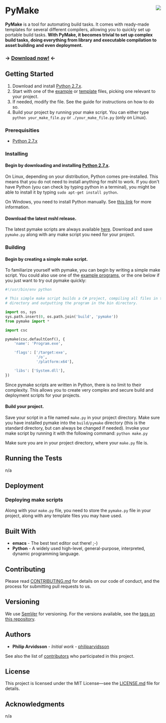 # PyMake <img align="right" src="res/images/pymake-logo.png">

**PyMake** is a tool for automating build tasks. It comes with ready-made
templates for several different compilers, allowing you to quickly set up
portable build tasks. **With PyMake, it becomes trivial to set up complex build
tasks, doing everything from library and executable compilation to asset
building and even deployment.**

### -> [Download now!](https://github.com/philiparvidsson/pymake/releases/) <-

## Getting Started

1. Download and install [Python 2.7.x](https://www.python.org/downloads/).
2. Start with one of the [example](examples) or [template](templates) files,
picking one relevant to your project.
3. If needed, modify the file. See the guide for instructions on how to do so.
3. Build your project by running your make script. You can either type `python
your_make_file.py` or `./your_make_file.py` (only on Linux).

### Prerequisities

* [Python 2.7.x](https://wiki.python.org/moin/BeginnersGuide/Download)

### Installing

#### Begin by downloading and installing [Python 2.7.x](https://www.python.org/downloads/).
On Linux, depending on your distribution, Python comes pre-installed. This means that you do not need to install anything for mshl to work. If you don't have Python (you can check by typing python in a terminal), you might be able to install it by typing `sudo apt-get install python`.

On Windows, you need to install Python manually. See [this link](https://wiki.python.org/moin/BeginnersGuide/Download) for more information.

#### Download the latest mshl release.
The latest pymake scripts are always available [here](https://github.com/philiparvidsson/pymake/releases/). Download and save `pymake.py` along with any make script you need for your project.

### Building

#### Begin by creating a simple make script.
To familiarize yourself with pymake, you can begin by writing a simple make script. You could also use one of the [example programs](examples), or the one below if you just want to try out pymake quickly:

```python
#!/usr/bin/env python

# This simple make script builds a C# project, compiling all files in the src
# directory and outputting the program in the bin directory.

import os, sys
sys.path.insert(0, os.path.join('build', 'pymake'))
from pymake import *

import csc

pymake(csc.defaultConf(), {
    'name': 'Program.exe',

    'flags': ['/target:exe',
              '/o',
              '/platform:x64'],

    'libs': ['System.dll'],
})
```

Since pymake scripts are written in Python, there is no limit to their complexity. This allows you to create very complex and secure build and deployment scripts for your projects.

#### Build your project.
Save your script in a file named `make.py` in your project directory. Make sure you have installed pymake into the `build/pymake` directory (this is the standard directory, but can always be changed if needed). Invoke your make script by running it with the following command: `python make.py`

Make sure you are in your project directory, where your `make.py` file is.

## Running the Tests

n/a

## Deployment

### Deploying make scripts

Along with your `make.py` file, you need to store the `pymake.py` file in your project, along with any template files you may have used.

## Built With

* **emacs** - The best text editor out there! ;-)
* **Python** - A widely used high-level, general-purpose, interpreted, dynamic programming language.

## Contributing

Please read [CONTRIBUTING.md](CONTRIBUTING.md) for details on our code of conduct, and the process for submitting pull requests to us.

## Versioning

We use [SemVer](http://semver.org/) for versioning. For the versions available, see the [tags on this repository](https://github.com/philiparvidsson/pymake/tags).

## Authors

* **Philip Arvidsson** - *Initial work* - [philiparvidsson](https://github.com/philiparvidsson)

See also the list of [contributors](https://github.com/philiparvidsson/pymake/contributors) who participated in this project.

## License

This project is licensed under the MIT License—see the [LICENSE.md](LICENSE.md) file for details.

## Acknowledgments

n/a
